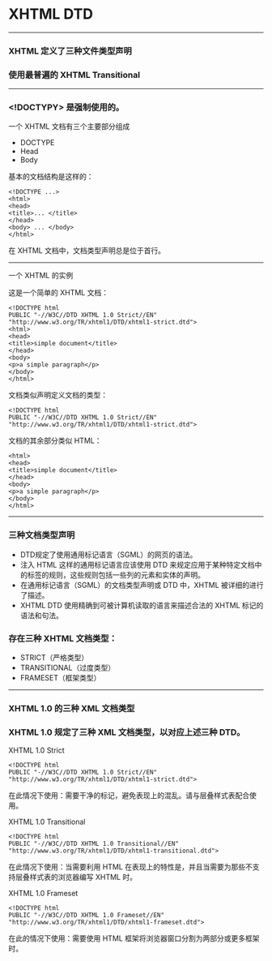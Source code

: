 # XHTML DTD

---

### XHTML 定义了三种文件类型声明

### 使用最普遍的 XHTML Transitional

---

### &lt;!DOCTYPY&gt; 是强制使用的。

一个 XHTML 文档有三个主要部分组成

* DOCTYPE
* Head
* Body

基本的文档结构是这样的：

```
<!DOCTYPE ...>
<html>
<head>
<title>... </title>
</head>
<body> ... </body>
</html>
```

在 XHTML 文档中，文档类型声明总是位于首行。

---

一个 XHTML 的实例

这是一个简单的 XHTML 文档：

```
<!DOCTYPE html
PUBLIC "-//W3C//DTD XHTML 1.0 Strict//EN"
"http://www.w3.org/TR/xhtml1/DTD/xhtml1-strict.dtd">
<html>
<head>
<title>simple document</title>
</head>
<body>
<p>a simple paragraph</p>
</body>
</html>
```

文档类似声明定义文档的类型：

```
<!DOCTYPE html
PUBLIC "-//W3C//DTD XHTML 1.0 Strict//EN"
"http://www.w3.org/TR/xhtml1/DTD/xhtml1-strict.dtd">
```

文档的其余部分类似 HTML：

```
<html>
<head>
<title>simple document</title>
</head>
<body>
<p>a simple paragraph</p>
</body>
</html>
```

---

### 三种文档类型声明

* DTD规定了使用通用标记语言（SGML）的网页的语法。
* 注入 HTML 这样的通用标记语言应该使用 DTD 来规定应用于某种特定文档中的标签的规则，这些规则包括一些列的元素和实体的声明。
* 在通用标记语言（SGML）的文档类型声明或 DTD 中，XHTML 被详细的进行了描述。
* XHTML DTD 使用精确到可被计算机读取的语言来描述合法的 XHTML 标记的语法和句法。

### 存在三种 XHTML 文档类型：

* STRICT（严格类型）
* TRANSITIONAL（过度类型）
* FRAMESET（框架类型）

---

### XHTML 1.0 的三种 XML 文档类型

### XHTML 1.0 规定了三种 XML 文档类型，以对应上述三种 DTD。

XHTML 1.0 Strict

```
<!DOCTYPE html
PUBLIC "-//W3C//DTD XHTML 1.0 Strict//EN" 
"http://www.w3.org/TR/xhtml1/DTD/xhtml1-strict.dtd">
```

在此情况下使用：需要干净的标记，避免表现上的混乱。请与层叠样式表配合使用。

XHTML 1.0 Transitional

```
<!DOCTYPE html
PUBLIC "-//W3C//DTD XHTML 1.0 Transitional//EN"
"http://www.w3.org/TR/xhtml1/DTD/xhtml1-transitional.dtd">
```

在此情况下使用：当需要利用 HTML 在表现上的特性是，并且当需要为那些不支持层叠样式表的浏览器编写 XHTML 时。

XHTML 1.0 Frameset

```
<!DOCTYPE html
PUBLIC "-//W3C//DTD XHTML 1.0 Frameset//EN"
"http://www.w3.org/TR/xhtml1/DTD/xhtml1-frameset.dtd">
```

在此的情况下使用：需要使用 HTML 框架将浏览器窗口分割为两部分或更多框架时。
